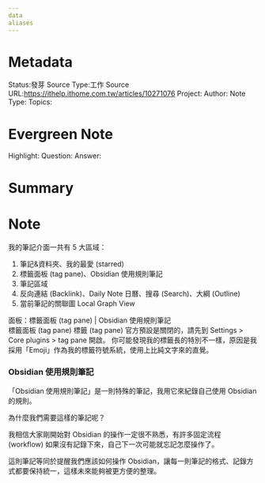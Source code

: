 ```yaml
---
data
aliases
---
```

# Metadata
Status:發芽
Source Type:工作
Source URL:https://ithelp.ithome.com.tw/articles/10271076
Project:
Author:
Note Type:
Topics:

# Evergreen Note
Highlight:
Question:
Answer:
# Summary

# Note
我的筆記介面一共有 5 大區域：
1.  筆記&資料夾、我的最愛 (starred)
2.  標籤面板 (tag pane)、Obsidian 使用規則筆記
3.  筆記區域
4.  反向連結 (Backlink)、Daily Note 日曆、搜尋 (Search)、大綱 (Outline)
5.  當前筆記的關聯圖 Local Graph View

面板：標籤面板 (tag pane) | Obsidian 使用規則筆記  
標籤面板 (tag pane)
標籤 (tag pane) 官方預設是關閉的，請先到 Settings > Core plugins > tag pane 開啟。
你可能發現我的標籤長的特別不一樣，原因是我採用「Emoji」作為我的標籤符號系統，使用上比純文字來的直覺。

### Obsidian 使用規則筆記

「Obsidian 使用規則筆記」是一則特殊的筆記，我用它來紀錄自己使用 Obsidian 的規則。

為什麼我們需要這樣的筆記呢？

我相信大家剛開始對 Obsidian 的操作一定很不熟悉，有許多固定流程 (workflow) 如果沒有記錄下來，自己下一次可能就忘記怎麼操作了。

這則筆記等同於提醒我們應該如何操作 Obsidian，讓每一則筆記的格式、記錄方式都要保持統一，這樣未來能夠被更方便的整理。